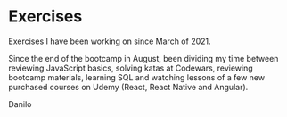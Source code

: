 <h1>Exercises</h1>

Exercises I have been working on since March of 2021.

Since the end of the bootcamp in August, been dividing my time between reviewing JavaScript basics, solving katas at Codewars, reviewing bootcamp materials, learning SQL and watching lessons of a few new purchased courses on Udemy (React, React Native and Angular).

Danilo
